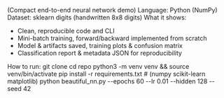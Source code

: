  (Compact end-to-end neural network demo)
Language: Python (NumPy)
Dataset: sklearn digits (handwritten 8x8 digits)
What it shows:
 - Clean, reproducible code and CLI
 - Mini-batch training, forward/backward implemented from scratch
 - Model & artifacts saved, training plots & confusion matrix
 - Classification report & metadata JSON for reproducibility

How to run:
  git clone <repo>
  cd repo
  python3 -m venv venv && source venv/bin/activate
  pip install -r requirements.txt  # (numpy scikit-learn matplotlib)
  python beautiful_nn.py --epochs 60 --lr 0.01 --hidden 128 --seed 42
